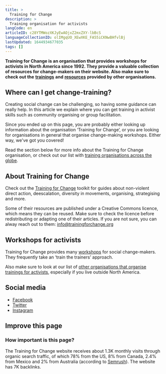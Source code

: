 ```yaml
---
title: >
  Training for Change
description: >
  Training organisation for activists
langCode: en
articleID: c28YTMWozXKJyEwAOjxZ2mxZXY-lbBcS
languageCollectionID: olIMgqUO_XEwXKE_FA55iCKNwBHfvlBj
lastUpdated: 1644934677035
tags: []
---
```


**Training for Change is an organisation that provides workshops for activists in North America since 1992. They provide a valuable collection of resources for change-makers on their website. Also make sure to check out the** [**trainings**](/trainings) **and** [**resources**](/resources) **provided by other organisations.**

## **Where can I get change-training?**

Creating social change can be challenging, so having some guidance can really help. In this article we explain where you can get training in activist skills such as community organising or group facilitation.

Since you ended up on this page, you are probably either looking up information about the organisation ‘Training for Change’, or you are looking for organisations in general that organise change-making workshops. Either way, we've got you covered!

Read the section below for more info about the Training for Change organisation, or check out our list with [training organisations across the globe](/trainings).

## **About Training for Change**

Check out the [Training for Change](https://www.trainingforchange.org/tools/) toolkit for guides about non-violent direct action, deescalation, diversity in movements, organising, strategising and more.

Some of their resources are published under a Creative Commons licence, which means they can be reused. Make sure to check the licence before redistributing or adapting one of their articles. If you are not sure, you can alway reach out to them: [info@trainingforchange.org](mailto:info@trainingforchange.org)

## Workshops for activists

Training for Change provides many [workshops](https://www.trainingforchange.org/public-workshops/) for social change-makers. They frequently take an ‘train the trainers’ approach.

Also make sure to look at our list of [other organisations that organise trainings for activists](/trainings), especially if you live outside North America.

## Social media

-   [Facebook](https://www.facebook.com/TFCtrains/)
-   [Twitter](https://twitter.com/TFCtrains)
-   [Instagram](https://www.instagram.com/TFCtrains/)

## Improve this page

### How important is this page?

The Training for Change website receives about 1.3K monthly visits through organic search traffic, of which 78% from the US, 8% from Canada, 2.4% from Mexico and 2% from Australia (according to [Semrush](https://www.semrush.com/analytics/overview/?q=trainingforchange.org&searchType=domain)). The website has 7K backlinks.